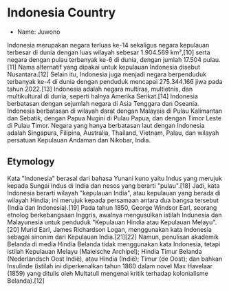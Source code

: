 # Indonesia Country

- Name: Juwono

Indonesia merupakan negara terluas ke-14 sekaligus negara kepulauan terbesar di dunia dengan luas wilayah sebesar 1.904.569 km²,[10] serta negara dengan pulau terbanyak ke-6 di dunia, dengan jumlah 17.504 pulau.[11] Nama alternatif yang dipakai untuk kepulauan Indonesia disebut Nusantara.[12] Selain itu, Indonesia juga menjadi negara berpenduduk terbanyak ke-4 di dunia dengan penduduk mencapai 275.344.166 jiwa pada tahun 2022.[13] Indonesia adalah negara multiras, multietnis, dan multikultural di dunia, seperti halnya Amerika Serikat.[14] Indonesia berbatasan dengan sejumlah negara di Asia Tenggara dan Oseania. Indonesia berbatasan di wilayah darat dengan Malaysia di Pulau Kalimantan dan Sebatik, dengan Papua Nugini di Pulau Papua, dan dengan Timor Leste di Pulau Timor. Negara yang hanya berbatasan laut dengan Indonesia adalah Singapura, Filipina, Australia, Thailand, Vietnam, Palau, dan wilayah persatuan Kepulauan Andaman dan Nikobar, India.

## Etymology
Kata "Indonesia" berasal dari bahasa Yunani kuno yaitu Indus yang merujuk kepada Sungai Indus di India dan nesos yang berarti "pulau".[18] Jadi, kata Indonesia berarti wilayah "kepulauan India", atau kepulauan yang berada di wilayah Hindia; ini merujuk kepada persamaan antara dua bangsa tersebut (India dan Indonesia).[19] Pada tahun 1850, George Windsor Earl, seorang etnolog berkebangsaan Inggris, awalnya mengusulkan istilah Indunesia dan Malayunesia untuk penduduk "Kepulauan Hindia atau Kepulauan Melayu".[20] Murid Earl, James Richardson Logan, menggunakan kata Indonesia sebagai sinonim dari Kepulauan India.[21][22] Namun, penulisan akademik Belanda di media Hindia Belanda tidak menggunakan kata Indonesia, tetapi istilah Kepulauan Melayu (Maleische Archipel); Hindia Timur Belanda (Nederlandsch Oost Indië), atau Hindia (Indië); Timur (de Oost); dan bahkan Insulinde (istilah ini diperkenalkan tahun 1860 dalam novel Max Havelaar (1859) yang ditulis oleh Multatuli mengenai kritik terhadap kolonialisme Belanda).[12]